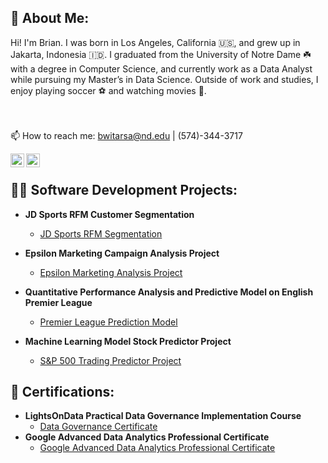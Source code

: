 <h2> 🤳 About Me:</h2>
Hi! I'm Brian. I was born in Los Angeles, California 🇺🇸, and grew up in Jakarta, Indonesia 🇮🇩. I graduated from the University of Notre Dame ☘️ with a degree in Computer Science, and currently work as a Data Analyst while pursuing my Master’s in Data Science. Outside of work and studies, I enjoy playing soccer ⚽️ and watching movies 🎥.


<br><br>
📫 How to reach me: bwitarsa@nd.edu | (574)-344-3717



[<img align="left" alt="BrianWitarsa | LinkedIn" width="22px" src="https://cdn.jsdelivr.net/npm/simple-icons@v3/icons/linkedin.svg" />][linkedin]
[<img align="left" alt="BrianWitarsa | Instagram" width="22px" src="https://cdn.jsdelivr.net/npm/simple-icons@v3/icons/instagram.svg" />][instagram]

[instagram]: https://www.instagram.com/brianwitarsa/
[linkedin]: https://linkedin.com/in/brian-witarsa
<br>



  

<h2>👨‍💻 Software Development Projects:</h2>

- <b>JD Sports RFM Customer Segmentation</b>
  - [JD Sports RFM Segmentation](https://github.com/Brianwitarsa/JDSports-RFM-Segmentation)
    
- <b>Epsilon Marketing Campaign Analysis Project</b>
  - [Epsilon Marketing Analysis Project](https://github.com/Brianwitarsa/Epsilon-Marketing-Analysis-Project)
  
- <b>Quantitative Performance Analysis and Predictive Model on English Premier League</b>
  - [Premier League Prediction Model](https://github.com/Brianwitarsa/Premier-League-Prediction-Model)
    
- <b>Machine Learning Model Stock Predictor Project</b>
  - [S&P 500 Trading Predictor Project](https://github.com/Brianwitarsa/Project-Portfolio)

<h2>📄 Certifications:</h2>

- <b>LightsOnData Practical Data Governance Implementation Course</b>
  - [Data Governance Certificate](https://github.com/Brianwitarsa/Brianwitarsa/blob/main/Data%20Governance%20Course%20Completion%20Certificate.pdf)
- <b>Google Advanced Data Analytics Professional Certificate</b>
  - [Google Advanced Data Analytics Professional Certificate](https://github.com/Brianwitarsa/Brianwitarsa/blob/main/Google%20Advanced%20Data%20Analytics%20Professional%20Certificate.pdf)




